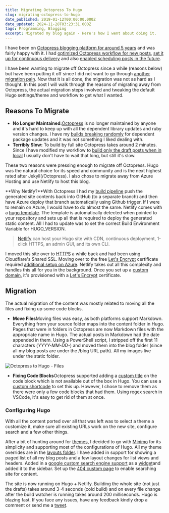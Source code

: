 ```yaml
---
title: Migrating Octopress To Hugo
slug: migrating-octopress-to-hugo
date_published: 2019-01-12T00:00:00.000Z
date_updated: 2024-11-28T03:23:31.000Z
tags: Programming, Blogging
excerpt: Migrated my blog again - Here's how I went about doing it.
---
```


I have been on [Octopress blogging platform for around 5 years](__GHOST_URL__/blog/static-generator-is-all-a-blog-needs-moving-to-octopress/) and was fairly happy with it. I had [optimized Octopress workflow for new posts](__GHOST_URL__/blog/optimizing-octopress-workflow-for-new-posts/), [set it up for continuous delivery](__GHOST_URL__/blog/continuos-delivery-of-octopress-blog-using-travisci-and-docker/) and also [enabled scheduling posts in the future](__GHOST_URL__/blog/automatic-deployment-of-future-posts-with-octopress/).

I have been wanting to migrate off Octopress since a while (reasons below) but have been putting it off since I did not want to go through [another migration pain](__GHOST_URL__/blog/own-your-urls/). Now that it is all done, the migration was not as hard as I thought. In this post I will walk through the reasons of migrating away from Octopress, the actual migration steps involved and tweaking the default Hugo settings/theme and workflow to get what I wanted.

## Reasons To Migrate

- **No Longer Maintained:**[Octopress](http://octopress.org/) is no longer maintained by anyone and it's hard to keep up with all the dependent library updates and ruby version changes. I have my [builds breaking randomly](https://travis-ci.org/rahulpnath/rahulpnath.com-old/builds/470281590) for dependent package updates and it was not something I liked dealing with.
- **Terribly Slow:** To build by full site Octopress takes around 2 minutes. Since I have modified my workflow to [build only the draft posts when in local](__GHOST_URL__/blog/optimizing-octopress-workflow-for-new-posts/) I usually don't have to wait that long, but still it's slow.

These two reasons were pressing enough to migrate off Octopress. Hugo was the natural choice for its speed and community and is the next highest rated after Jekyll(/Octopress). I also chose to migrate away from Azure Hosting and use Netlify to host this blog.

**Why Netlify?**With Octopress I had my [build pipeline](__GHOST_URL__/blog/continuos-delivery-of-octopress-blog-using-travisci-and-docker/) push the generated site contents back into GitHub (to a separate branch) and then have Azure deploy that branch automatically using Github trigger. If I were to remain on Azure, I would have to do almost the same. Netlify comes with a [hugo template](https://gohugo.io/hosting-and-deployment/hosting-on-netlify/). The template is automatically detected when pointed to your repository and sets up all that is required to deploy the generated static content. All I had to update was to set the correct Build Environment Variable for HUGO_VERSION.

> [Netlify](https://gohugo.io/hosting-and-deployment/hosting-on-netlify/) can host your Hugo site with CDN, continuous deployment, 1-click HTTPS, an admin GUI, and its own CLI.

I moved this site over to [HTTPS](__GHOST_URL__/blog/ok-i-have-got-https-what-next/) a while back and had been using Cloudflare's Shared SSL. Moving over to the free [Let's Encrypt](https://letsencrypt.org/) certificate required [additional setup on Azure](https://letsencrypt.org/). Netlify takes out all this complexity and handles this all for you in the background. Once you set up a [custom domain](https://www.netlify.com/docs/custom-domains/), it's provisioned with a [Let's Encrypt](https://www.netlify.com/blog/2016/01/15/free-ssl-on-custom-domains/) certificate.

## Migration

The actual migration of the content was mostly related to moving all the files and fixing up some code blocks.

- **Move Files**Moving files was easy, as both platforms support Markdown. Everything from your source folder maps into the content folder in Hugo. Pages that were in folders in Octopress are now Markdown files with the appropriate name in Hugo. The actual posts in Markdown had the date appended in them. Using a PowerShell script, I stripped off the first 11 characters (*YYYY-MM-DD-*) and moved them into the blog folder (since all my blog posts are under the /blog URL path). All my images live under the static folder.

![Octopress to Hugo - Files](__GHOST_URL__/content/images/octopress_to_hugo_files.png)
- **Fixing Code Blocks**Octopress supported adding a [custom title](http://octopress.org/docs/blogging/code/) on the code block which is not available out of the box in Hugo. You can use a [custom shortcode](https://github.com/parsiya/Hugo-Shortcodes/blob/master/README.MD#codecaption-codecaptionhtml) to set this up. However, I chose to remove them as there were only a few code blocks that had them. Using regex search in VSCode, it's easy to get rid of them at once.

### Configuring Hugo

With all the content ported over all that was left was to select a theme a customize it, make sure all existing URLs work on the new site, configure search and a few other things.

After a bit of hunting around for [themes](https://themes.gohugo.io/), I decided to go with [Minimo](https://themes.gohugo.io/minimo/) for its simplicity and supporting most of the configurations of Hugo. All my theme overrides are in the [layouts folder](https://github.com/rahulpnath/rahulpnath.com/tree/master/layouts). I have added in support for showing a paged list of all my blog posts and a few layout changes for list views and headers. Added in a [google custom search engine support](https://cse.google.com/cse/all) as a [widget](https://github.com/rahulpnath/rahulpnath.com/blob/master/layouts/partials/widgets/search.html)and added it to the sidebar. Set up the [404 custom page](https://github.com/rahulpnath/rahulpnath.com/blob/master/layouts/404.html) to enable searching site for content.

The site is now running on Hugo + Netlify. Building the whole site (not just the drafts) takes around 3-4 seconds (cold build) and on every file change after the build watcher is running takes around 200 milliseconds. Hugo is blazing fast. If you face any issues, have any feedback kindly drop a comment or send me a [tweet](https://twitter.com/rahulpnath).
